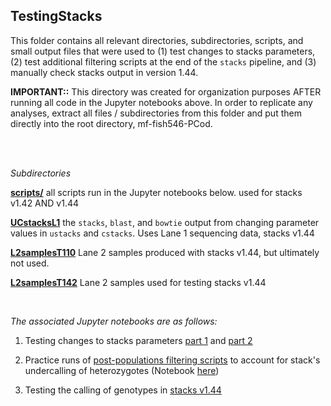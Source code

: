 ## TestingStacks

This folder contains all relevant directories, subdirectories, scripts, and small output files that were used to (1) test changes to stacks parameters, (2) test additional filtering scripts at the end of the `stacks` pipeline, and (3) manually check stacks output in version 1.44. 

**IMPORTANT::** This directory was created for organization purposes AFTER running all code in the Jupyter notebooks above. In order to replicate any analyses, extract all files / subdirectories from this folder and put them directly into the root directory, mf-fish546-PCod. 

<br>
<br>

*Subdirectories*

**[scripts/](https://github.com/mfisher5/mf-fish546-PCod/tree/master/TestingStacks/scripts)** all scripts run in the Jupyter notebooks below. used for stacks v1.42 AND v1.44

**[UCstacksL1](https://github.com/mfisher5/mf-fish546-PCod/tree/master/TestingStacks/UCstacksL1)** the `stacks`, `blast`, and `bowtie` output from changing parameter values in `ustacks` and `cstacks`. Uses Lane 1 sequencing data, stacks v1.44

**[L2samplesT110](https://github.com/mfisher5/mf-fish546-PCod/tree/master/TestingStacks/L2samplesT110)** Lane 2 samples produced with stacks v1.44, but ultimately not used.

**[L2samplesT142](https://github.com/mfisher5/mf-fish546-PCod/tree/master/TestingStacks/L2samplesT142)** Lane 2 samples used for testing stacks v1.44  

<br>

*The associated Jupyter notebooks are as follows:*

1. Testing changes to stacks parameters [part 1](https://github.com/mfisher5/mf-fish546-PCod/blob/master/notebooks/testing%20stacks/Testing%20stacks%20Parameters%20I%20.ipynb) and [part 2](https://github.com/mfisher5/mf-fish546-PCod/blob/master/notebooks/testing%20stacks/Testing%20stacks%20Parameters%20II.ipynb)

2. Practice runs of [post-populations filtering scripts](https://github.com/mfisher5/mf-fish546-PCod/tree/master/scripts/UndercallingHets_MB_CW) to account for stack's undercalling of heterozygotes (Notebook [here](https://github.com/mfisher5/mf-fish546-PCod/blob/master/notebooks/testing%20stacks/stacks%20-%20Undercalling%20Heterozygotes%20II.ipynb))

3. Testing the calling of genotypes in [stacks v1.44](https://github.com/mfisher5/mf-fish546-PCod/blob/master/notebooks/testing%20stacks/Testing%20stacks%20output%20v1.44.ipynb)

